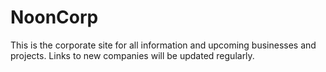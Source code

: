 # NoonCorp
This is the corporate site for all information and upcoming businesses and projects. Links to new companies will be updated regularly.
